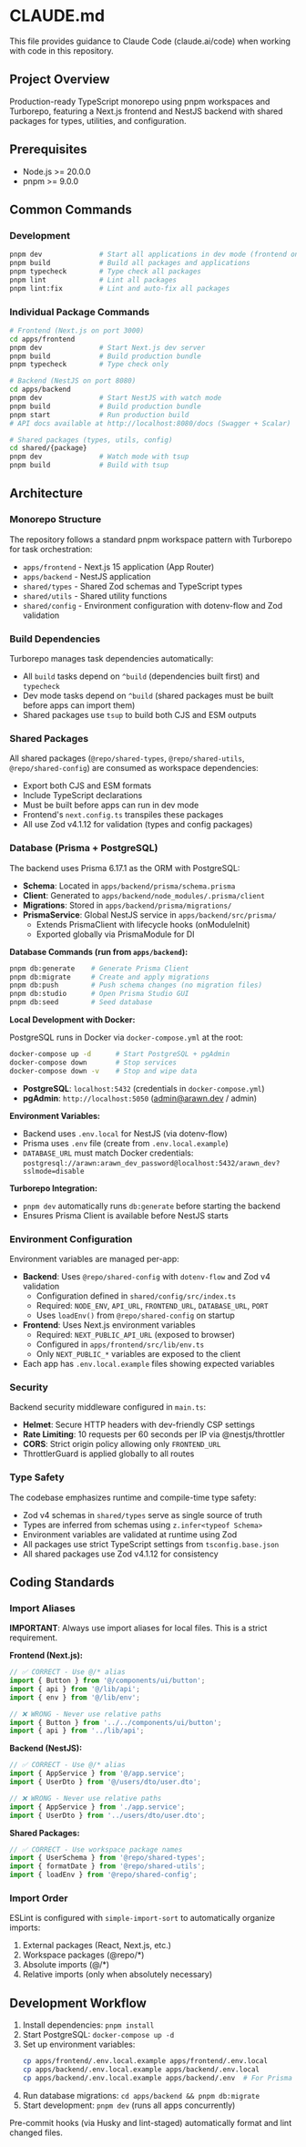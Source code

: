 # CLAUDE.md

This file provides guidance to Claude Code (claude.ai/code) when working with code in this repository.

## Project Overview

Production-ready TypeScript monorepo using pnpm workspaces and Turborepo, featuring a Next.js frontend and NestJS backend with shared packages for types, utilities, and configuration.

## Prerequisites

- Node.js >= 20.0.0
- pnpm >= 9.0.0

## Common Commands

### Development

```bash
pnpm dev              # Start all applications in dev mode (frontend on :3000, backend on :8080)
pnpm build            # Build all packages and applications
pnpm typecheck        # Type check all packages
pnpm lint             # Lint all packages
pnpm lint:fix         # Lint and auto-fix all packages
```

### Individual Package Commands

```bash
# Frontend (Next.js on port 3000)
cd apps/frontend
pnpm dev              # Start Next.js dev server
pnpm build            # Build production bundle
pnpm typecheck        # Type check only

# Backend (NestJS on port 8080)
cd apps/backend
pnpm dev              # Start NestJS with watch mode
pnpm build            # Build production bundle
pnpm start            # Run production build
# API docs available at http://localhost:8080/docs (Swagger + Scalar)

# Shared packages (types, utils, config)
cd shared/{package}
pnpm dev              # Watch mode with tsup
pnpm build            # Build with tsup
```

## Architecture

### Monorepo Structure

The repository follows a standard pnpm workspace pattern with Turborepo for task orchestration:

- `apps/frontend` - Next.js 15 application (App Router)
- `apps/backend` - NestJS application
- `shared/types` - Shared Zod schemas and TypeScript types
- `shared/utils` - Shared utility functions
- `shared/config` - Environment configuration with dotenv-flow and Zod validation

### Build Dependencies

Turborepo manages task dependencies automatically:

- All `build` tasks depend on `^build` (dependencies built first) and `typecheck`
- Dev mode tasks depend on `^build` (shared packages must be built before apps can import them)
- Shared packages use `tsup` to build both CJS and ESM outputs

### Shared Packages

All shared packages (`@repo/shared-types`, `@repo/shared-utils`, `@repo/shared-config`) are consumed as workspace dependencies:

- Export both CJS and ESM formats
- Include TypeScript declarations
- Must be built before apps can run in dev mode
- Frontend's `next.config.ts` transpiles these packages
- All use Zod v4.1.12 for validation (types and config packages)

### Database (Prisma + PostgreSQL)

The backend uses Prisma 6.17.1 as the ORM with PostgreSQL:

- **Schema**: Located in `apps/backend/prisma/schema.prisma`
- **Client**: Generated to `apps/backend/node_modules/.prisma/client`
- **Migrations**: Stored in `apps/backend/prisma/migrations/`
- **PrismaService**: Global NestJS service in `apps/backend/src/prisma/`
  - Extends PrismaClient with lifecycle hooks (onModuleInit)
  - Exported globally via PrismaModule for DI

**Database Commands (run from `apps/backend`):**

```bash
pnpm db:generate    # Generate Prisma Client
pnpm db:migrate     # Create and apply migrations
pnpm db:push        # Push schema changes (no migration files)
pnpm db:studio      # Open Prisma Studio GUI
pnpm db:seed        # Seed database
```

**Local Development with Docker:**

PostgreSQL runs in Docker via `docker-compose.yml` at the root:

```bash
docker-compose up -d      # Start PostgreSQL + pgAdmin
docker-compose down       # Stop services
docker-compose down -v    # Stop and wipe data
```

- **PostgreSQL**: `localhost:5432` (credentials in `docker-compose.yml`)
- **pgAdmin**: `http://localhost:5050` (admin@arawn.dev / admin)

**Environment Variables:**

- Backend uses `.env.local` for NestJS (via dotenv-flow)
- Prisma uses `.env` file (create from `.env.local.example`)
- `DATABASE_URL` must match Docker credentials: `postgresql://arawn:arawn_dev_password@localhost:5432/arawn_dev?sslmode=disable`

**Turborepo Integration:**

- `pnpm dev` automatically runs `db:generate` before starting the backend
- Ensures Prisma Client is available before NestJS starts

### Environment Configuration

Environment variables are managed per-app:

- **Backend**: Uses `@repo/shared-config` with `dotenv-flow` and Zod v4 validation
  - Configuration defined in `shared/config/src/index.ts`
  - Required: `NODE_ENV`, `API_URL`, `FRONTEND_URL`, `DATABASE_URL`, `PORT`
  - Uses `loadEnv()` from `@repo/shared-config` on startup
- **Frontend**: Uses Next.js environment variables
  - Required: `NEXT_PUBLIC_API_URL` (exposed to browser)
  - Configured in `apps/frontend/src/lib/env.ts`
  - Only `NEXT_PUBLIC_*` variables are exposed to the client
- Each app has `.env.local.example` files showing expected variables

### Security

Backend security middleware configured in `main.ts`:

- **Helmet**: Secure HTTP headers with dev-friendly CSP settings
- **Rate Limiting**: 10 requests per 60 seconds per IP via @nestjs/throttler
- **CORS**: Strict origin policy allowing only `FRONTEND_URL`
- ThrottlerGuard is applied globally to all routes

### Type Safety

The codebase emphasizes runtime and compile-time type safety:

- Zod v4 schemas in `shared/types` serve as single source of truth
- Types are inferred from schemas using `z.infer<typeof Schema>`
- Environment variables are validated at runtime using Zod
- All packages use strict TypeScript settings from `tsconfig.base.json`
- All shared packages use Zod v4.1.12 for consistency

## Coding Standards

### Import Aliases

**IMPORTANT**: Always use import aliases for local files. This is a strict requirement.

**Frontend (Next.js):**

```typescript
// ✅ CORRECT - Use @/* alias
import { Button } from '@/components/ui/button';
import { api } from '@/lib/api';
import { env } from '@/lib/env';

// ❌ WRONG - Never use relative paths
import { Button } from '../../components/ui/button';
import { api } from '../lib/api';
```

**Backend (NestJS):**

```typescript
// ✅ CORRECT - Use @/* alias
import { AppService } from '@/app.service';
import { UserDto } from '@/users/dto/user.dto';

// ❌ WRONG - Never use relative paths
import { AppService } from './app.service';
import { UserDto } from '../users/dto/user.dto';
```

**Shared Packages:**

```typescript
// ✅ CORRECT - Use workspace package names
import { UserSchema } from '@repo/shared-types';
import { formatDate } from '@repo/shared-utils';
import { loadEnv } from '@repo/shared-config';
```

### Import Order

ESLint is configured with `simple-import-sort` to automatically organize imports:

1. External packages (React, Next.js, etc.)
2. Workspace packages (@repo/\*)
3. Absolute imports (@/\*)
4. Relative imports (only when absolutely necessary)

## Development Workflow

1. Install dependencies: `pnpm install`
2. Start PostgreSQL: `docker-compose up -d`
3. Set up environment variables:
   ```bash
   cp apps/frontend/.env.local.example apps/frontend/.env.local
   cp apps/backend/.env.local.example apps/backend/.env.local
   cp apps/backend/.env.local.example apps/backend/.env  # For Prisma
   ```
4. Run database migrations: `cd apps/backend && pnpm db:migrate`
5. Start development: `pnpm dev` (runs all apps concurrently)

Pre-commit hooks (via Husky and lint-staged) automatically format and lint changed files.

